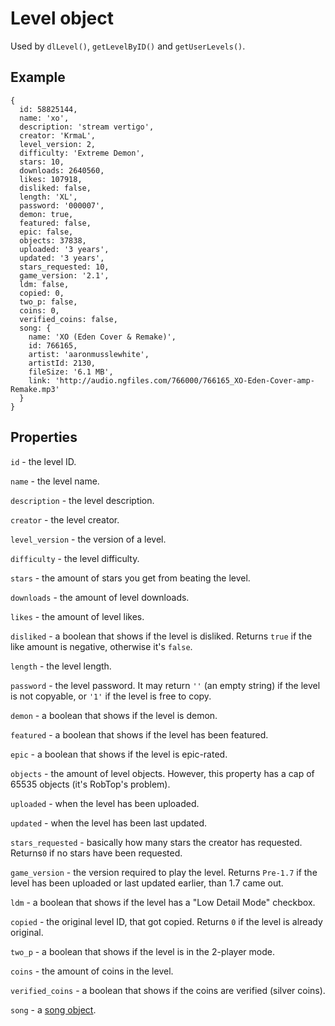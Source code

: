 # Level object

Used by `dlLevel()`, `getLevelByID()` and `getUserLevels()`.

## Example
```
{
  id: 58825144,
  name: 'xo',
  description: 'stream vertigo',
  creator: 'KrmaL',
  level_version: 2,
  difficulty: 'Extreme Demon',
  stars: 10,
  downloads: 2640560,
  likes: 107918,
  disliked: false,
  length: 'XL',
  password: '000007',
  demon: true,
  featured: false,
  epic: false,
  objects: 37838,
  uploaded: '3 years',
  updated: '3 years',
  stars_requested: 10,
  game_version: '2.1',
  ldm: false,
  copied: 0,
  two_p: false,
  coins: 0,
  verified_coins: false,
  song: {
    name: 'XO (Eden Cover & Remake)',
    id: 766165,
    artist: 'aaronmusslewhite',
    artistId: 2130,
    fileSize: '6.1 MB',
    link: 'http://audio.ngfiles.com/766000/766165_XO-Eden-Cover-amp-Remake.mp3'
  }
}
```

## Properties
```id``` - the level ID.

```name``` - the level name.

```description``` - the level description.

```creator``` - the level creator.

```level_version``` - the version of a level.

```difficulty``` - the level difficulty.

```stars``` - the amount of stars you get from beating the level.

```downloads``` - the amount of level downloads.

```likes``` - the amount of level likes.

```disliked``` - a boolean that shows if the level is disliked. Returns `true` if the like amount is negative, otherwise it's `false`.

```length``` - the level length.

```password``` - the level password. It may return `''` (an empty string) if the level is not copyable, or `'1'` if the level is free to copy.

```demon``` - a boolean that shows if the level is demon.

```featured``` - a boolean that shows if the level has been featured.

```epic``` - a boolean that shows if the level is epic-rated.

```objects``` - the amount of level objects. However, this property has a cap of 65535 objects (it's RobTop's problem).

```uploaded``` - when the level has been uploaded.

```updated``` - when the level has been last updated.

```stars_requested``` - basically how many stars the creator has requested. Returns`0` if no stars have been requested.

```game_version``` - the version required to play the level. Returns `Pre-1.7` if the level has been uploaded or last updated earlier, than 1.7 came out.

```ldm``` - a boolean that shows if the level has a "Low Detail Mode" checkbox.

```copied``` - the original level ID, that got copied. Returns `0` if the level is already original.

```two_p``` - a boolean that shows if the level is in the 2-player mode.

```coins``` - the amount of coins in the level.

```verified_coins``` - a boolean that shows if the coins are verified (silver coins).

```song``` - a [song object](./song.md).